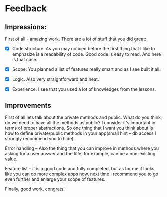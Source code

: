 # Feedback

## Impressions:
First of all - amazing work. There are a lot of stuff that you did great:
- [x] Code structure. As you may noticed before the first thing that I like to emphasize is a readability of code. Good code is easy to read. And here is that case.
- [x] Scope. You planned a list of features really smart and as I see built it all.
- [x] Logic. Also very straightforward and neat.
- [x] Experience. I see that you used a lot of knowledges from the lessons.


## Improvements
First of all lets talk about the private methods and public. What do you think, do we need to have all the methods as public? I consider it's important in terms of proper abstractions. So one thing that I want you think about is how to define private/public methods in your app(small hint – db access I strongly recommend you to hide).

Error handling – Also the thing that you can improve in methods where you asking for a user answer and the title, for example, can be a non-existing value.

Feature list – it is a good code and fully completed, but as for me it looks like you can do more complex apps now, next time I recommend you to go even further and enlarge your scope of features.

Finally, good work, congrats!